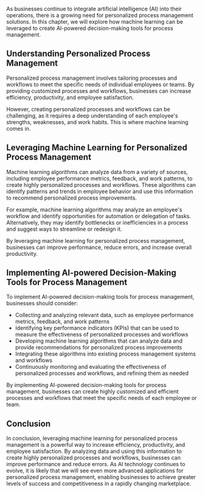 
As businesses continue to integrate artificial intelligence (AI) into their operations, there is a growing need for personalized process management solutions. In this chapter, we will explore how machine learning can be leveraged to create AI-powered decision-making tools for process management.

Understanding Personalized Process Management
---------------------------------------------

Personalized process management involves tailoring processes and workflows to meet the specific needs of individual employees or teams. By providing customized processes and workflows, businesses can increase efficiency, productivity, and employee satisfaction.

However, creating personalized processes and workflows can be challenging, as it requires a deep understanding of each employee's strengths, weaknesses, and work habits. This is where machine learning comes in.

Leveraging Machine Learning for Personalized Process Management
---------------------------------------------------------------

Machine learning algorithms can analyze data from a variety of sources, including employee performance metrics, feedback, and work patterns, to create highly personalized processes and workflows. These algorithms can identify patterns and trends in employee behavior and use this information to recommend personalized process improvements.

For example, machine learning algorithms may analyze an employee's workflow and identify opportunities for automation or delegation of tasks. Alternatively, they may identify bottlenecks or inefficiencies in a process and suggest ways to streamline or redesign it.

By leveraging machine learning for personalized process management, businesses can improve performance, reduce errors, and increase overall productivity.

Implementing AI-powered Decision-Making Tools for Process Management
--------------------------------------------------------------------

To implement AI-powered decision-making tools for process management, businesses should consider:

* Collecting and analyzing relevant data, such as employee performance metrics, feedback, and work patterns
* Identifying key performance indicators (KPIs) that can be used to measure the effectiveness of personalized processes and workflows
* Developing machine learning algorithms that can analyze data and provide recommendations for personalized process improvements
* Integrating these algorithms into existing process management systems and workflows
* Continuously monitoring and evaluating the effectiveness of personalized processes and workflows, and refining them as needed

By implementing AI-powered decision-making tools for process management, businesses can create highly customized and efficient processes and workflows that meet the specific needs of each employee or team.

Conclusion
----------

In conclusion, leveraging machine learning for personalized process management is a powerful way to increase efficiency, productivity, and employee satisfaction. By analyzing data and using this information to create highly personalized processes and workflows, businesses can improve performance and reduce errors. As AI technology continues to evolve, it is likely that we will see even more advanced applications for personalized process management, enabling businesses to achieve greater levels of success and competitiveness in a rapidly changing marketplace.
